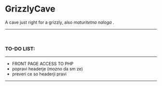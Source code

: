 # GrizzlyCave

A cave just right for a grizzly, also <i>maturitetna naloga </i>.

<hr><br/>
<h3> TO-DO LIST:</h3>
<hr>
<ul>
  <li>FRONT PAGE ACCESS TO PHP</li>
  <li>popravi headerje (mozno da sm ze)</li>
  <li>preveri ce so headerji pravi </li>
</ul>
<hr>
